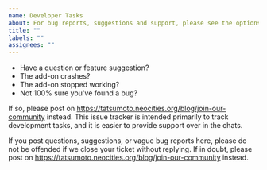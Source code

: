 ```yaml
---
name: Developer Tasks
about: For bug reports, suggestions and support, please see the options below.
title: ""
labels: ""
assignees: ""
---
```


- Have a question or feature suggestion?
- The add-on crashes?
- The add-on stopped working?
- Not 100% sure you've found a bug?

If so, please post on https://tatsumoto.neocities.org/blog/join-our-community instead.
This issue tracker is intended primarily to track development tasks,
and it is easier to provide support over in the chats.

If you post questions, suggestions, or vague bug reports here, please do not be
offended if we close your ticket without replying. If in doubt, please post on
https://tatsumoto.neocities.org/blog/join-our-community instead.
